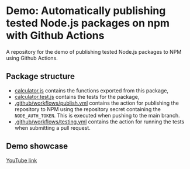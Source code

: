 # Demo: Automatically publishing tested Node.js packages on npm with Github Actions
A repository for the demo of publishing tested Node.js packages to NPM using Github Actions.

## Package structure
- [calculator.js](./calculator.js) contains the functions exported from this package,
- [calculator.test.js](./calculator.test.js) contains the tests for the package,
- [.github/workflows/publish.yml](./.github/workflows/publish.yml) contains the action for publishing the repository to NPM using the repository secret containing the `NODE_AUTH_TOKEN`. This is executed when pushing to the main branch.
- [.github/workflows/testing.yml](.github/workflows/testing.yml) contains the action for running the tests when submitting a pull request.

## Demo showcase
[YouTube link](https://www.youtube.com/watch?v=Kz7HkpfNCF0)
